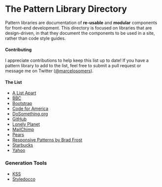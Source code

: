 The Pattern Library Directory
=========================

Pattern libraries are documentation of **re-usable** and **modular** components for front-end development. This directory is focused on libraries that are design-driven, in that they document the components to be used in a site, rather than code style guides.

#### Contributing
I appreciate contributions to help keep this list up to date! If you have a pattern library to add to the list, feel free to submit a pull request or message me on Twitter ([@marcelosomers](http://twitter.com/marcelosomers)).

#### The List
- [A List Apart](http://patterns.alistapart.com/)
- [BBC](http://www.bbc.co.uk/gel)
- [Bootstrap](http://twitter.github.com/bootstrap/)
- [Code for America](http://codeforamerica.clearleft.com/)
- [DoSomething.org](http://dosomething.github.io/neue/)
- [GitHub](https://github.com/styleguide)
- [Lonely Planet](http://rizzo.lonelyplanet.com/styleguide/)
- [MailChimp](http://ux.mailchimp.com/patterns)
- [Pears](http://pea.rs/)
- [Responsive Patterns by Brad Frost](http://bradfrost.github.io/this-is-responsive/patterns.html)
- [Starbucks](http://www.starbucks.com/static/reference/styleguide/)
- [Yahoo](https://developer.yahoo.com/ypatterns/)

### Generation Tools
- [KSS](https://github.com/kneath/kss)
- [Styledocco](https://github.com/jacobrask/styledocco)
